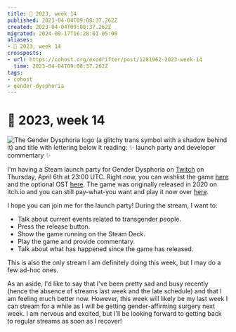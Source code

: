 ```yaml
---
title: 📅 2023, week 14
published: 2023-04-04T09:08:37.262Z
created: 2023-04-04T09:08:37.262Z
migrated: 2024-09-17T16:28:01-05:00
aliases:
- 📅 2023, week 14
crossposts:
- url: https://cohost.org/exodrifter/post/1281962-2023-week-14
  time: 2023-04-04T09:08:37.262Z
tags:
- cohost
- gender-dysphoria
---
```


# 📅 2023, week 14

![The Gender Dysphoria logo (a glitchy trans symbol with a shadow behind it) and title with lettering below it reading: ✨ launch party and developer commentary ✨](20230404090837-banner14.png)

I'm having a Steam launch party for Gender Dysphoria on [Twitch](https://www.twitch.tv/exodrifter_) on Thursday, April 6th at 23:00 UTC. Right now, you can wishlist the game [here](https://store.steampowered.com/app/2310400/Gender_Dysphoria/) and the optional OST [here](https://store.steampowered.com/app/2310560/Gender_Dysphoria_OST/). The game was originally released in 2020 on itch.io and you can still pay-what-you want and play it now over [here](https://exodrifter.itch.io/gender-dysphoria).

I hope you can join me for the launch party! During the stream, I want to:
* Talk about current events related to transgender people.
* Press the release button.
* Show the game running on the Steam Deck.
* Play the game and provide commentary.
* Talk about what has happened since the game has released.

This is also the only stream I am definitely doing this week, but I may do a few ad-hoc ones.

As an aside, I'd like to say that I've been pretty sad and busy recently (hence the absence of streams last week and the late schedule) and that I am feeling much better now. However, this week will likely be my last week I can stream for a while as I will be getting gender-affirming surgery next week. I am nervous and excited, but I'll be looking forward to getting back to regular streams as soon as I recover!
